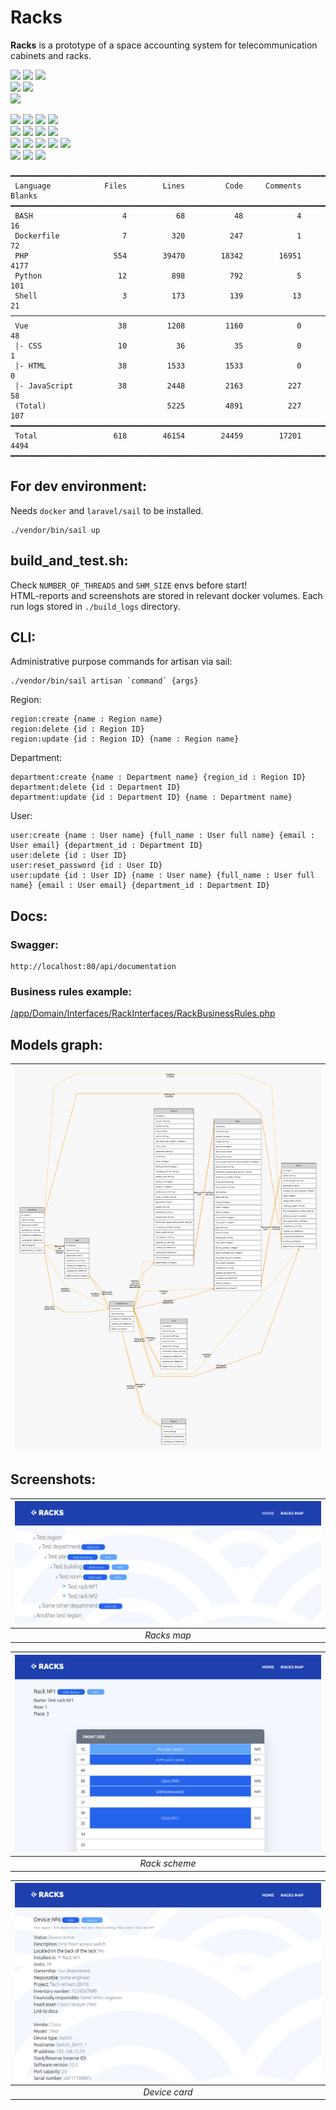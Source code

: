 # Racks
**Racks** is a prototype of a space accounting system for telecommunication cabinets and racks.  

![](https://img.shields.io/badge/PHP-8.1-%23625c98) ![](https://img.shields.io/badge/Laravel-10-%23c6302b) ![](https://img.shields.io/badge/MySQL-8.0-%23336791)  
![](https://img.shields.io/badge/Vue.js-3.2-%2342b883) ![](https://img.shields.io/badge/TailwindCSS-3.2-%230ea5e9)  
![](https://img.shields.io/badge/Python-3.10-blue)


![](https://img.shields.io/badge/sail-grey) ![](https://img.shields.io/badge/larastan-grey) ![](https://img.shields.io/badge/telescope-grey) ![](https://img.shields.io/badge/pint-grey)  
![](https://img.shields.io/badge/phpunit-grey) ![](https://img.shields.io/badge/phpMyAdmin-grey) ![](https://img.shields.io/badge/tymon/jwt--auth-grey) ![](https://img.shields.io/badge/darkaonline/l5--swagger-grey)  
![](https://img.shields.io/badge/unittest-grey) ![](https://img.shields.io/badge/selenium-grey) ![](https://img.shields.io/badge/concurrent.futures-grey) ![](https://img.shields.io/badge/html--testRunner-grey) ![](https://img.shields.io/badge/selenium%20grid-grey)    
![](https://img.shields.io/badge/vuelidate-grey) ![](https://img.shields.io/badge/axios-grey) ![](https://img.shields.io/badge/vuex-grey) 

```
━━━━━━━━━━━━━━━━━━━━━━━━━━━━━━━━━━━━━━━━━━━━━━━━━━━━━━━━━━━━━━━━━━━━━━━━━━━━━━━
 Language            Files        Lines         Code     Comments       Blanks
━━━━━━━━━━━━━━━━━━━━━━━━━━━━━━━━━━━━━━━━━━━━━━━━━━━━━━━━━━━━━━━━━━━━━━━━━━━━━━━
 BASH                    4           68           48            4           16
 Dockerfile              7          320          247            1           72
 PHP                   554        39470        18342        16951         4177
 Python                 12          898          792            5          101
 Shell                   3          173          139           13           21
───────────────────────────────────────────────────────────────────────────────
 Vue                    38         1208         1160            0           48
 |- CSS                 10           36           35            0            1
 |- HTML                38         1533         1533            0            0
 |- JavaScript          38         2448         2163          227           58
 (Total)                           5225         4891          227          107
━━━━━━━━━━━━━━━━━━━━━━━━━━━━━━━━━━━━━━━━━━━━━━━━━━━━━━━━━━━━━━━━━━━━━━━━━━━━━━━
 Total                 618        46154        24459        17201         4494
━━━━━━━━━━━━━━━━━━━━━━━━━━━━━━━━━━━━━━━━━━━━━━━━━━━━━━━━━━━━━━━━━━━━━━━━━━━━━━━

```

## For dev environment:
Needs `docker` and `laravel/sail` to be installed.
```
./vendor/bin/sail up
```

## build_and_test.sh:

Check `NUMBER_OF_THREADS` and `SHM_SIZE` envs before start!  
HTML-reports and screenshots are stored in relevant docker volumes. Each run logs stored in `./build_logs` directory.

## CLI:
Administrative purpose commands for artisan via sail:
```
./vendor/bin/sail artisan `command` {args}
```
Region:
```
region:create {name : Region name}
region:delete {id : Region ID}
region:update {id : Region ID} {name : Region name}
```
Department:
```
department:create {name : Department name} {region_id : Region ID}
department:delete {id : Department ID}
department:update {id : Department ID} {name : Department name}
```
User:
```
user:create {name : User name} {full_name : User full name} {email : User email} {department_id : Department ID}
user:delete {id : User ID}
user:reset_password {id : User ID}
user:update {id : User ID} {name : User name} {full_name : User full name} {email : User email} {department_id : Department ID}
```

## Docs:
### Swagger:
```
http://localhost:80/api/documentation
```
### Business rules example:
[/app/Domain/Interfaces/RackInterfaces/RackBusinessRules.php](/app/Domain/Interfaces/RackInterfaces/RackBusinessRules.php)

## Models graph:
| ![graph](graph.png) |
|:-------------------:|

## Screenshots:
| ![tree](./screens/tree.png) |
|:--:| 
| *Racks map* |

| ![rack](./screens/rack.png) |
|:--:| 
| *Rack scheme* |

| ![device](./screens/device.png) |
|:--:| 
| *Device card* |



